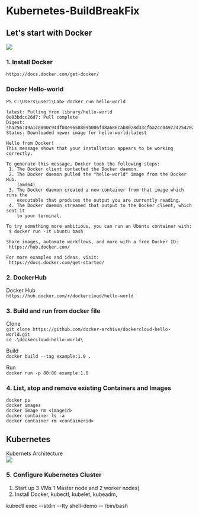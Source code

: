 # Kubernetes-BuildBreakFix
## Let's start with Docker
![](https://docs.docker.com/engine/images/architecture.svg)
### 1. Install Docker
`https://docs.docker.com/get-docker/`

### Docker Hello-world
`PS C:\Users\user1\Lab> docker run hello-world`
```Unable to find image 'hello-world:latest' locally
latest: Pulling from library/hello-world
0e03bdcc26d7: Pull complete
Digest: sha256:49a1c8800c94df04e9658809b006fd8a686cab8028d33cfba2cc049724254202
Status: Downloaded newer image for hello-world:latest

Hello from Docker!
This message shows that your installation appears to be working correctly.

To generate this message, Docker took the following steps:
 1. The Docker client contacted the Docker daemon.
 2. The Docker daemon pulled the "hello-world" image from the Docker Hub.
    (amd64)
 3. The Docker daemon created a new container from that image which runs the
    executable that produces the output you are currently reading.
 4. The Docker daemon streamed that output to the Docker client, which sent it
    to your terminal.

To try something more ambitious, you can run an Ubuntu container with:
 $ docker run -it ubuntu bash

Share images, automate workflows, and more with a free Docker ID:
 https://hub.docker.com/

For more examples and ideas, visit:
 https://docs.docker.com/get-started/
```
### 2. DockerHub 
 Docker Hub  
 `https://hub.docker.com/r/dockercloud/hello-world`

### 3. Build and run from docker file
Clone  
`git clone https://github.com/docker-archive/dockercloud-hello-world.git`<br>
`cd .\dockercloud-hello-world\`  


Build  
`docker build --tag example:1.0 .`  


Run  
`docker run -p 80:80 example:1.0`  

### 4. List, stop and remove existing Containers and Images
`docker ps`  
`docker images`  
`docker image rm <imageid>`  
`docker container ls -a`  
`docker container rm <containerid>`  
## Kubernetes
Kubernets Architecture  
![](https://www.guru99.com/images/1/061419_0430_KubernetesT1.png)

### 5. Configure Kubernetes Cluster
1. Start up 3 VMs 1 Master node and 2 worker nodes)
2. Install Docker, kubectl, kubelet, kubeadm, 

kubectl exec --stdin --tty shell-demo -- /bin/bash
